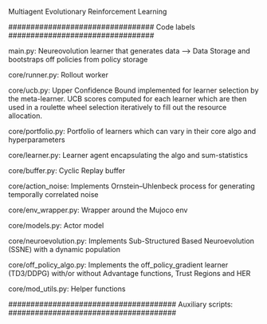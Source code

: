 Multiagent Evolutionary Reinforcement Learning

#################################
          Code labels
#################################

main.py: Neureovolution learner that generates data --> Data Storage and bootstraps off policies from policy storage

core/runner.py: Rollout worker

core/ucb.py: Upper Confidence Bound implemented for learner selection by the meta-learner. UCB scores computed for each learner which are then used in a roulette wheel selection iteratively to fill out the resource allocation.

core/portfolio.py: Portfolio of learners which can vary in their core algo and hyperparameters

core/learner.py: Learner agent encapsulating the algo and sum-statistics

core/buffer.py: Cyclic Replay buffer

core/action_noise: Implements Ornstein–Uhlenbeck process for generating temporally correlated noise

core/env_wrapper.py: Wrapper around the Mujoco env

core/models.py: Actor model

core/neuroevolution.py: Implements Sub-Structured Based Neuroevolution (SSNE) with a dynamic population

core/off_policy_algo.py: Implements the off_policy_gradient learner (TD3/DDPG) with/or without Advantage functions, Trust Regions and HER

core/mod_utils.py: Helper functions



######################################
         Auxiliary scripts:
######################################


